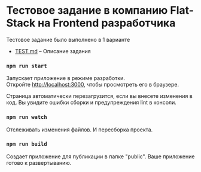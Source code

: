 # Тестовое задание в компанию Flat-Stack на Frontend разработчика

Тестовое задание было выполнено в 1 варианте

- [TEST.md](TEST.md) – Описание задания


### `npm run start`
Запускает приложение в режиме разработки. <br>
Откройте [http://localhost:3000](http://localhost:3000), чтобы просмотреть его в браузере.

Страница автоматически перезагрузится, если вы внесете изменения в код.
Вы увидите ошибки сборки и предупреждения lint в консоли.

### `npm run watch`
Отслеживать изменения файлов. И пересборка проекта.

### `npm run build`
Создает приложение для публикации в папке "public".
Ваше приложение готово к развертыванию.
